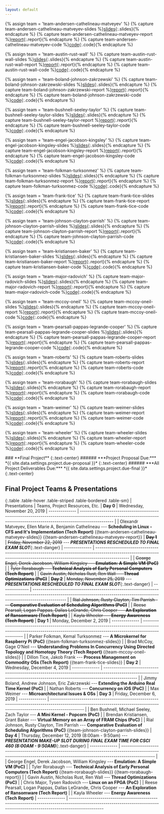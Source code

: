```yaml
---
layout: default
---
```


<!-- INTERNAL PAGE VARIABLES -->

{% assign team = 'team-andersen-cathelineau-matveyev' %}
{% capture team-andersen-cathelineau-matveyev-slides %}[slides]({{site.baseurl}}/project/{{team}}/slides.pdf){:.slides}{% endcapture %}
{% capture team-andersen-cathelineau-matveyev-report %}[report]({{site.baseurl}}/project/{{team}}/report.pdf){:.report}{% endcapture %}
{% capture team-andersen-cathelineau-matveyev-code %}[code](){:.code}{% endcapture %}

{% assign team = 'team-austin-rust-wall' %}
{% capture team-austin-rust-wall-slides %}[slides]({{site.baseurl}}/project/{{team}}/slides.pdf){:.slides}{% endcapture %}
{% capture team-austin-rust-wall-report %}[report]({{site.baseurl}}/project/{{team}}/report.pdf){:.report}{% endcapture %}
{% capture team-austin-rust-wall-code %}[code](){:.code}{% endcapture %}

{% assign team = 'team-boland-johnson-zakrzewski' %}
{% capture team-boland-johnson-zakrzewski-slides %}[slides]({{site.baseurl}}/project/{{team}}/slides.pdf){:.slides}{% endcapture %}
{% capture team-boland-johnson-zakrzewski-report %}[report]({{site.baseurl}}/project/{{team}}/report.pdf){:.report}{% endcapture %}
{% capture team-boland-johnson-zakrzewski-code %}[code](){:.code}{% endcapture %}

{% assign team = 'team-bushnell-seeley-taylor' %}
{% capture team-bushnell-seeley-taylor-slides %}[slides]({{site.baseurl}}/project/{{team}}/slides.pdf){:.slides}{% endcapture %}
{% capture team-bushnell-seeley-taylor-report %}[report]({{site.baseurl}}/project/{{team}}/report.pdf){:.report}{% endcapture %}
{% capture team-bushnell-seeley-taylor-code %}[code](){:.code}{% endcapture %}

{% assign team = 'team-engel-jacobson-kingsley' %}
{% capture team-engel-jacobson-kingsley-slides %}[slides]({{site.baseurl}}/project/{{team}}/slides.pdf){:.slides}{% endcapture %}
{% capture team-engel-jacobson-kingsley-report %}[report]({{site.baseurl}}/project/{{team}}/report.pdf){:.report}{% endcapture %}
{% capture team-engel-jacobson-kingsley-code %}[code](){:.code}{% endcapture %}

{% assign team = 'team-folkman-turksonmez' %}
{% capture team-folkman-turksonmez-slides %}[slides]({{site.baseurl}}/project/{{team}}/slides.pdf){:.slides}{% endcapture %}
{% capture team-folkman-turksonmez-report %}[report]({{site.baseurl}}/project/{{team}}/report.pdf){:.report}{% endcapture %}
{% capture team-folkman-turksonmez-code %}[code](){:.code}{% endcapture %}

{% assign team = 'team-frank-tice' %}
{% capture team-frank-tice-slides %}[slides]({{site.baseurl}}/project/{{team}}/slides.pdf){:.slides}{% endcapture %}
{% capture team-frank-tice-report %}[report]({{site.baseurl}}/project/{{team}}/report.pdf){:.report}{% endcapture %}
{% capture team-frank-tice-code %}[code](){:.code}{% endcapture %}

{% assign team = 'team-johnson-clayton-parrish' %}
{% capture team-johnson-clayton-parrish-slides %}[slides]({{site.baseurl}}/project/{{team}}/slides.pdf){:.slides}{% endcapture %}
{% capture team-johnson-clayton-parrish-report %}[report]({{site.baseurl}}/project/{{team}}/report.pdf){:.report}{% endcapture %}
{% capture team-johnson-clayton-parrish-code %}[code](){:.code}{% endcapture %}

{% assign team = 'team-kristiansen-baker' %}
{% capture team-kristiansen-baker-slides %}[slides]({{site.baseurl}}/project/{{team}}/slides.pdf){:.slides}{% endcapture %}
{% capture team-kristiansen-baker-report %}[report]({{site.baseurl}}/project/{{team}}/report.pdf){:.report}{% endcapture %}
{% capture team-kristiansen-baker-code %}[code](){:.code}{% endcapture %}

{% assign team = 'team-major-radovich' %}
{% capture team-major-radovich-slides %}[slides]({{site.baseurl}}/project/{{team}}/slides.pdf){:.slides}{% endcapture %}
{% capture team-major-radovich-report %}[report]({{site.baseurl}}/project/{{team}}/report.pdf){:.report}{% endcapture %}
{% capture team-major-radovich-code %}[code](){:.code}{% endcapture %}

{% assign team = 'team-mccoy-oneil' %}
{% capture team-mccoy-oneil-slides %}[slides]({{site.baseurl}}/project/{{team}}/slides.pdf){:.slides}{% endcapture %}
{% capture team-mccoy-oneil-report %}[report]({{site.baseurl}}/project/{{team}}/report.pdf){:.report}{% endcapture %}
{% capture team-mccoy-oneil-code %}[code](){:.code}{% endcapture %}

{% assign team = 'team-pearsall-pappas-legrande-cooper' %}
{% capture team-pearsall-pappas-legrande-cooper-slides %}[slides]({{site.baseurl}}/project/{{team}}/slides.pdf){:.slides}{% endcapture %}
{% capture team-pearsall-pappas-legrande-cooper-report %}[report]({{site.baseurl}}/project/{{team}}/report.pdf){:.report}{% endcapture %}
{% capture team-pearsall-pappas-legrande-cooper-code %}[code](){:.code}{% endcapture %}

{% assign team = 'team-roberts' %}
{% capture team-roberts-slides %}[slides]({{site.baseurl}}/project/{{team}}/slides.pdf){:.slides}{% endcapture %}
{% capture team-roberts-report %}[report]({{site.baseurl}}/project/{{team}}/report.pdf){:.report}{% endcapture %}
{% capture team-roberts-code %}[code](){:.code}{% endcapture %}

{% assign team = 'team-rorabaugh' %}
{% capture team-rorabaugh-slides %}[slides]({{site.baseurl}}/project/{{team}}/slides.pdf){:.slides}{% endcapture %}
{% capture team-rorabaugh-report %}[report]({{site.baseurl}}/project/{{team}}/report.pdf){:.report}{% endcapture %}
{% capture team-rorabaugh-code %}[code](){:.code}{% endcapture %}

{% assign team = 'team-weimer' %}
{% capture team-weimer-slides %}[slides]({{site.baseurl}}/project/{{team}}/slides.pdf){:.slides}{% endcapture %}
{% capture team-weimer-report %}[report]({{site.baseurl}}/project/{{team}}/report.pdf){:.report}{% endcapture %}
{% capture team-weimer-code %}[code](){:.code}{% endcapture %}

{% assign team = 'team-wheeler' %}
{% capture team-wheeler-slides %}[slides]({{site.baseurl}}/project/{{team}}/slides.pdf){:.slides}{% endcapture %}
{% capture team-wheeler-report %}[report]({{site.baseurl}}/project/{{team}}/report.pdf){:.report}{% endcapture %}
{% capture team-wheeler-code %}[code](){:.code}{% endcapture %}

<!-- HEADER -->

<div class="subpage-header" markdown="1">
### **Final Project**
{:.text-center}
###### ***Project Proposal Due:*** *{{ site.data.settings.project.due-proposal }}*
{:.text-center}
###### ***All Project Deliverables Due:*** *{{ site.data.settings.project.due-final }}*
{:.text-center}
</div>

## Final Project Teams & Presentations

{:.table .table-hover .table-striped .table-bordered .table-sm}
| Presentations  | Teams, Project Resources, Etc.
| **Day 0**      | <span class="note">Wednesday, November 20, 2019</span>
| -------------- | -----------------------------------------------------------------------------------------------------------------------------------------------------------------------------
|                | Olexandr Matveyev, Ellen Marie A,  Benjamin Cathelineau --- **Scheduling in Linux - CFS and It's Implementation (Tech Report)** {{team-andersen-cathelineau-matveyev-slides}} {{team-andersen-cathelineau-matveyev-report}}
| ~~**Day 1**~~  | <span class="note">~~Friday, November 22, 2019~~</span> --- _**PRESENTATIONS RESCHEDULED TO FINAL EXAM SLOT**_{:.text-danger}
| -------------- | -----------------------------------------------------------------------------------------------------------------------------------------------------------------------------
|                | ~~George Engel, Derek Jacobson, William Kingsley --- **Emulation: A Simple VM (PoC)**~~
|                | ~~Tyler Rorabaugh --- **Technical Analysis of Early Personal Computers (Tech Report)**~~
|                | ~~Gavin Austin, Nicholas Rust, Ren Wall --- **Thread Optimizations (PoC)**~~
| ~~**Day 2**~~  | <span class="note">~~Monday, November 25, 2019~~</span>  --- _**PRESENTATIONS RESCHEDULED TO FINAL EXAM SLOT**_{:.text-danger}
| -------------- | -----------------------------------------------------------------------------------------------------------------------------------------------------------------------------
|                | ~~Rial Johnson, Rusty Clayton, Tim Parrish --- **Comparative Evaluation of Scheduling Algorithms (PoC)**~~
|                | ~~Reese Pearsall, Logan Pappas, Dallas LeGrande, Chris Cooper --- **An Exploration of Ransomware (Tech Report)**~~
|                | ~~Kayla Wheeler --- **Energy Awareness (Tech Report)**~~
| **Day 1**      | <span class="note">Monday, December 2, 2019</span>
| -------------- | -----------------------------------------------------------------------------------------------------------------------------------------------------------------------------
|                | Parker Folkman, Kemal Turksonmez --- **A Microkernel for Raspberry Pi (PoC)** {{team-folkman-turksonmez-slides}}
|                | Brad McCoy, Gage O’Neil --- **Understanding Problems In Concurrency Using Directed Topology and Homotopy Theory (Tech Report)** {{team-mccoy-oneil-slides}}
|                | Dillon Tice, Jakob Frank --- **Process Management on Commodity OSs (Tech Report)** {{team-frank-tice-slides}}
| **Day 2**      | <span class="note">Wednesday, December 4, 2019</span>
| -------------- | -----------------------------------------------------------------------------------------------------------------------------------------------------------------------------
|                | Jimmy Boland, Andrew Johnson, Eric Zakrzewski --- **Extending the Arduino Real Time Kernel (PoC)**
|                | Nathan Roberts --- **Concurrency on iOS (PoC)**
|                | Max Weimer --- **Microarchitectural Issues & OSs**
| **Day 3**      | <span class="note">Friday, December 6, 2019</span>
| -------------- | -----------------------------------------------------------------------------------------------------------------------------------------------------------------------------
|                | Ben Bushnell, Michael Seeley, Zach Taylor --- **A Mini Kernel - Popcorn (PoC)**
|                | Brendan Kristiansen, Grant Baker --- **Virtual Memory on an Array of FRAM Chips (PoC)**
|                | Rial Johnson, Rusty Clayton, Tim Parrish --- **Comparative Evaluation of Scheduling Algorithms (PoC)** {{team-johnson-clayton-parrish-slides}}
| **Day 4**      | <span class="note">Thursday, December 12, 2019 (8:00am - 9:50am)</span> --- _**PRESENTATION MAKE-UP SLOT DURING FINAL EXAM TIME FOR CSCI 460 (8:00AM - 9:50AM)**_{:.text-danger}
| -------------- | -----------------------------------------------------------------------------------------------------------------------------------------------------------------------------
|                | George Engel, Derek Jacobson, William Kingsley --- **Emulation: A Simple VM (PoC)**
|                | Tyler Rorabaugh --- **Technical Analysis of Early Personal Computers (Tech Report)** {{team-rorabaugh-slides}} {{team-rorabaugh-report}}
|                | Gavin Austin, Nicholas Rust, Ren Wall --- **Thread Optimizations (PoC)**
|                | Chris Major, Tysen Radovich --- **Linux on an FPGA (PoC)**
|                | Reese Pearsall, Logan Pappas, Dallas LeGrande, Chris Cooper --- **An Exploration of Ransomware (Tech Report)**
|                | Kayla Wheeler --- **Energy Awareness (Tech Report)**
| -------------- | -----------------------------------------------------------------------------------------------------------------------------------------------------------------------------
